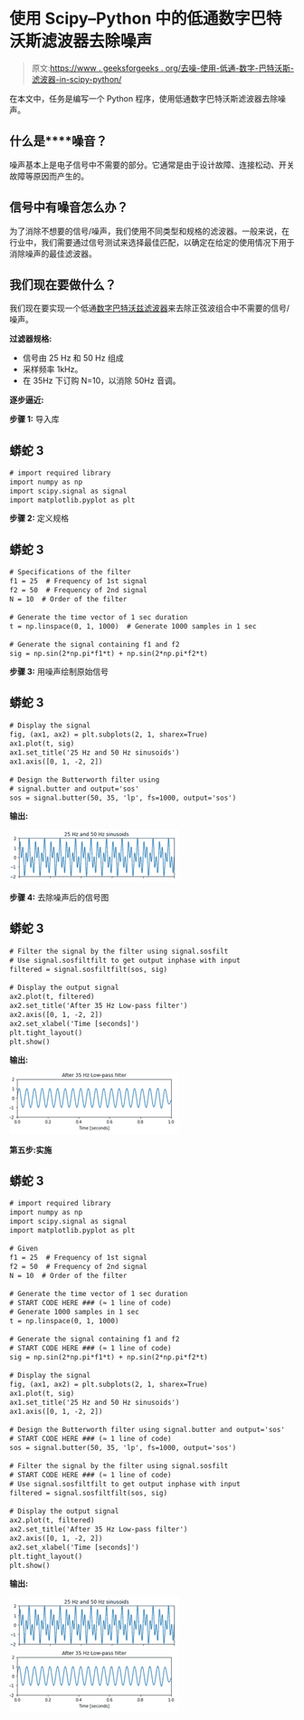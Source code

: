 # 使用 Scipy–Python 中的低通数字巴特沃斯滤波器去除噪声

> 原文:[https://www . geeksforgeeks . org/去噪-使用-低通-数字-巴特沃斯-滤波器-in-scipy-python/](https://www.geeksforgeeks.org/noise-removal-using-lowpass-digital-butterworth-filter-in-scipy-python/)

在本文中，任务是编写一个 Python 程序，使用低通数字巴特沃斯滤波器去除噪声。

## **什么是****噪音？**

噪声基本上是电子信号中不需要的部分。它通常是由于设计故障、连接松动、开关故障等原因而产生的。

## **信号中有噪音怎么办？**

为了消除不想要的信号/噪声，我们使用不同类型和规格的滤波器。一般来说，在行业中，我们需要通过信号测试来选择最佳匹配，以确定在给定的使用情况下用于消除噪声的最佳滤波器。

## **我们现在要做什么？**

我们现在要实现一个低通[数字巴特沃兹滤波器](https://www.geeksforgeeks.org/digital-low-pass-butterworth-filter-in-python/)来去除正弦波组合中不需要的信号/噪声。

**过滤器规格:**

*   信号由 25 Hz 和 50 Hz 组成
*   采样频率 1kHz。
*   在 35Hz 下订购 N=10，以消除 50Hz 音调。

**逐步逼近:**

**步骤 1:** 导入库

## 蟒蛇 3

```
# import required library
import numpy as np
import scipy.signal as signal
import matplotlib.pyplot as plt
```

**步骤 2:** 定义规格

## 蟒蛇 3

```
# Specifications of the filter
f1 = 25  # Frequency of 1st signal
f2 = 50  # Frequency of 2nd signal
N = 10  # Order of the filter

# Generate the time vector of 1 sec duration
t = np.linspace(0, 1, 1000)  # Generate 1000 samples in 1 sec

# Generate the signal containing f1 and f2
sig = np.sin(2*np.pi*f1*t) + np.sin(2*np.pi*f2*t)
```

**步骤 3:** 用噪声绘制原始信号

## 蟒蛇 3

```
# Display the signal
fig, (ax1, ax2) = plt.subplots(2, 1, sharex=True)
ax1.plot(t, sig)
ax1.set_title('25 Hz and 50 Hz sinusoids')
ax1.axis([0, 1, -2, 2])

# Design the Butterworth filter using 
# signal.butter and output='sos'
sos = signal.butter(50, 35, 'lp', fs=1000, output='sos')
```

**输出:**

![](img/e68b8fd34e32dfef8cb6428763b4bd18.png)

**步骤 4:** 去除噪声后的信号图

## 蟒蛇 3

```
# Filter the signal by the filter using signal.sosfilt
# Use signal.sosfiltfilt to get output inphase with input
filtered = signal.sosfiltfilt(sos, sig)

# Display the output signal
ax2.plot(t, filtered)
ax2.set_title('After 35 Hz Low-pass filter')
ax2.axis([0, 1, -2, 2])
ax2.set_xlabel('Time [seconds]')
plt.tight_layout()
plt.show()
```

**输出:**

![](img/3d7541579508c0dbdaf0f12156847a95.png)

**第五步:实施**

## 蟒蛇 3

```
# import required library
import numpy as np
import scipy.signal as signal
import matplotlib.pyplot as plt

# Given
f1 = 25  # Frequency of 1st signal
f2 = 50  # Frequency of 2nd signal
N = 10  # Order of the filter

# Generate the time vector of 1 sec duration
# START CODE HERE ### (≈ 1 line of code)
# Generate 1000 samples in 1 sec
t = np.linspace(0, 1, 1000)

# Generate the signal containing f1 and f2
# START CODE HERE ### (≈ 1 line of code)
sig = np.sin(2*np.pi*f1*t) + np.sin(2*np.pi*f2*t)

# Display the signal
fig, (ax1, ax2) = plt.subplots(2, 1, sharex=True)
ax1.plot(t, sig)
ax1.set_title('25 Hz and 50 Hz sinusoids')
ax1.axis([0, 1, -2, 2])

# Design the Butterworth filter using signal.butter and output='sos'
# START CODE HERE ### (≈ 1 line of code)
sos = signal.butter(50, 35, 'lp', fs=1000, output='sos')

# Filter the signal by the filter using signal.sosfilt
# START CODE HERE ### (≈ 1 line of code)
# Use signal.sosfiltfilt to get output inphase with input
filtered = signal.sosfiltfilt(sos, sig)

# Display the output signal
ax2.plot(t, filtered)
ax2.set_title('After 35 Hz Low-pass filter')
ax2.axis([0, 1, -2, 2])
ax2.set_xlabel('Time [seconds]')
plt.tight_layout()
plt.show()
```

**输出:**

![](img/e68b8fd34e32dfef8cb6428763b4bd18.png) ![](img/3d7541579508c0dbdaf0f12156847a95.png)
